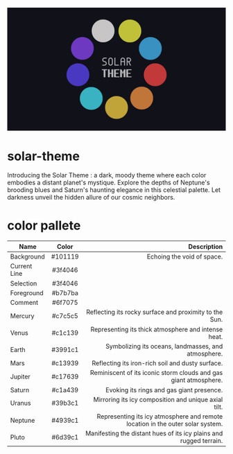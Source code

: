 ![Solar Theme](images/colors_image.png "Solar Theme")

# solar-theme
Introducing the Solar Theme : a dark, moody theme where each color embodies a distant planet's mystique. 
Explore the depths of Neptune's brooding blues and Saturn's haunting elegance in this celestial palette. Let darkness unveil the hidden allure of our cosmic neighbors.

# color pallete

| Name   |      Color      |  Description |
|----------|:-------------:|------:|
| Background |  #101119 |  Echoing the void of space. |
| Current Line | #3f4046 | |
| Selection | #3f4046 | |
| Foreground | #b7b7ba | |
| Comment | #6f7075 | |
| Mercury |#c7c5c5 | Reflecting its rocky surface and proximity to the Sun. |
| Venus | #c1c139 | Representing its thick atmosphere and intense heat. |
| Earth | #3991c1 | Symbolizing its oceans, landmasses, and atmosphere. |
| Mars | #c13939 | Reflecting its iron-rich soil and dusty surface. |
| Jupiter | #c17639 | Reminiscent of its iconic storm clouds and gas giant atmosphere. |
| Saturn | #c1a439 | Evoking its rings and gas giant presence. |
| Uranus | #39b3c1 | Mirroring its icy composition and unique axial tilt. |
| Neptune | #4939c1 | Representing its icy atmosphere and remote location in the outer solar system. |
| Pluto | #6d39c1 | Manifesting the distant hues of its icy plains and rugged terrain. |
